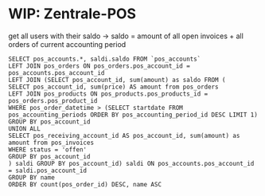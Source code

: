 # WIP: Zentrale-POS

get all users with their saldo
-> saldo = amount of all open invoices + all orders of current accounting period

````
SELECT pos_accounts.*, saldi.saldo FROM `pos_accounts`
LEFT JOIN pos_orders ON pos_orders.pos_account_id = pos_accounts.pos_account_id
LEFT JOIN (SELECT pos_account_id, sum(amount) as saldo FROM (
SELECT pos_account_id, sum(price) AS amount from pos_orders
LEFT JOIN pos_products ON pos_products.pos_products_id = pos_orders.pos_product_id
WHERE pos_order_datetime > (SELECT startdate FROM pos_accounting_periods ORDER BY pos_accounting_period_id DESC LIMIT 1)
GROUP BY pos_account_id
UNION ALL
SELECT pos_receiving_account_id AS pos_account_id, sum(amount) as amount from pos_invoices
WHERE status = 'offen'
GROUP BY pos_account_id
) saldi GROUP BY pos_account_id) saldi ON pos_accounts.pos_account_id = saldi.pos_account_id
GROUP BY name
ORDER BY count(pos_order_id) DESC, name ASC
````
